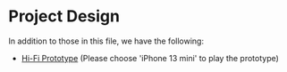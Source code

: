 # Project Design

In addition to those in this file, we have the following:

- [Hi-Fi Prototype](https://www.figma.com/proto/k3gO1lqfF6dwCZ5W8cCo4H/Application-Architecture?node-id=64-544&node-type=canvas&t=q1U1AhDryx1kUY9W-1&scaling=scale-down&content-scaling=fixed&page-id=0%3A1&starting-point-node-id=64%3A544&share=1) (Please choose 'iPhone 13 mini' to play the prototype)
